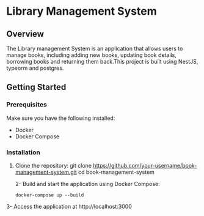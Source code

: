 # Library Management System

## Overview

The Library management System is an application that allows users to manage books, including adding new books, updating book details, borrowing books and returning them back.This project is built using NestJS, typeorm and postgres.

## Getting Started

### Prerequisites

Make sure you have the following installed:

- Docker
- Docker Compose
### Installation

1. Clone the repository:
   git clone https://github.com/your-username/book-management-system.git
   cd book-management-system

   2- Build and start the application using Docker Compose:

       docker-compose up --build

3- Access the application at http://localhost:3000
